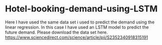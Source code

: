# Hotel-booking-demand-using-LSTM

Here I have used the same data set i used to predict the demand using the linear regression. In this case I have used an LSTM model to predict the future demand. 
Please download the data set here. https://www.sciencedirect.com/science/article/pii/S2352340918315191
